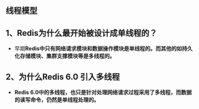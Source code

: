## 线程模型

## **1、Redis为什么最开始被设计成单线程的？**

* 早期**Redis中只有网络请求模块和数据操作模块是单线程的。而其他的如持久化存储模块、集群支撑模块等是多线程的。**



## 2、**为什么Redis 6.0 引入多线程**

* **Redis 6.0中的多线程，也只是针对处理网络请求过程采用了多线程，而数据的读写命令，仍然是单线程处理的。**